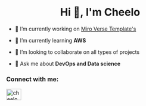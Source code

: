<h1 align="center">Hi 👋, I'm Cheelo</h1>

- 🔭 I’m currently working on [Miro Verse Template's](https://miro.com/miroverse/profile/cheelo-hamududu/)

- 🌱 I’m currently learning **AWS**

- 👯 I’m looking to collaborate on all types of projects

- 💬 Ask me about **DevOps and Data science**

<h3 align="left">Connect with me:</h3>
<p align="left">
<a href="https://kaggle.com/cheelohamududu" target="blank"><img align="center" src="https://raw.githubusercontent.com/rahuldkjain/github-profile-readme-generator/master/src/images/icons/Social/kaggle.svg" alt="cheelohamududu" height="30" width="40" /></a>
</p>


